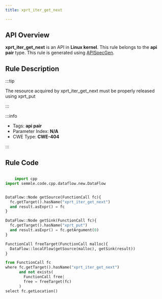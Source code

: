 ```yaml
---
title: xprt_iter_get_next

---
```



## API Overview
**xprt_iter_get_next** is an API in **Linux kernel**. This rule belongs to the **api pair** type. This rule is generated using [APISpecGen](../../tools/APISpecGen).
## Rule Description

:::tip

The resource acquired by xprt_iter_get_next must be properly released using xprt_put

:::

:::info

- Tags: **api pair**
- Parameter Index: **N/A**
- CWE Type: **CWE-404**

:::

## Rule Code
```python

    import cpp
import semmle.code.cpp.dataflow.new.DataFlow


DataFlow::Node getSource(FunctionCall fc){
  fc.getTarget().hasName("xprt_iter_get_next")
  and result.asExpr() = fc
}

DataFlow::Node getSink(FunctionCall fc){
  fc.getTarget().hasName("xprt_put")
  and result.asExpr() = fc.getArgument(0)
}

FunctionCall freeTarget(FunctionCall malloc){
  DataFlow::localFlow(getSource(malloc), getSink(result))
}

from FunctionCall fc
where fc.getTarget().hasName("xprt_iter_get_next")
      and not exists(
        FunctionCall free| 
        free = freeTarget(fc)
      )
select fc.getLocation()

    
```